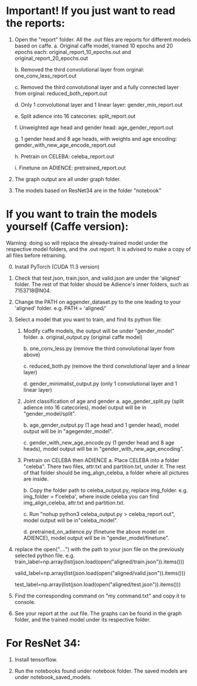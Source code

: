 # Important! If you just want to read the reports:
1. Open the "report" folder. All the .out files are reports for different models based on caffe. 
    a. Original caffe model, trained 10 epochs and 20 epochs each: original_report_10_epochs.out and original_report_20_epochs.out
    
    b. Removed the third convolutional layer from orginal: one_conv_less_report.out
    
    c. Removed the third convolutional layer and a fully connected layer from orginal: reduced_both_report.out 
    
    d. Only 1 convolutional layer and 1 linear layer: gender_min_report.out
    
    e. Split adience into 16 catecories: split_report.out
    
    f. Unweighted age head and gender head: age_gender_report.out 
    
    g. 1 gender head and 8 age heads, with weights and age encoding: gender_with_new_age_encode_report.out
    
    h. Pretrain on CELEBA: celeba_report.out
    
    i. Finetune on ADIENCE: pretrained_report.out

2. The graph output are all under graph folder.

3. The models based on ResNet34 are in the folder "notebook"


# If you want to train the models yourself (Caffe version):
Warning: doing so will replace the already-trained model under the respective model folders, and the .out report. It is advised to make a copy of all files before retraining.

0. Install PyTorch (CUDA 11.3 version)

2. Check that test.json, train.json, and valid.json are under the 'aligned' folder. The rest of that folder should be Adience's inner folders, such as 7153718@N04.

2. Change the PATH on aggender_dataset.py to the one leading to your 'aligned' folder.
    e.g. PATH = 'aligned/'
    
3. Select a model that you want to train, and find its python file:
    1. Modify caffe models, the output will be under "gender_model" folder.
        a. original_output.py (original caffe model)
        
        b. one_conv_less.py (remove the third convolutional layer from above)
        
        c. reduced_both.py (remove the third convolutional layer and a linear layer)
        
        d. gender_minimalist_output.py (only 1 convolutional layer and 1 linear layer)
        
    2. Joint classification of age and gender
        a. age_gender_split.py (split adience into 16 catecories), model output will be in "gender_model/split".
        
        b. age_gender_output.py (1 age head and 1 gender head), model output will be in "agegender_model".
        
        c. gender_with_new_age_encode.py (1 gender head and 8 age heads), model output will be in "gender_with_new_age_encoding".
        
    3. Pretrain on CELEBA then ADIENCE
        a. Place CELEBA into a folder "celeba". There two files, attr.txt and partition.txt, under it. The rest of that folder should be img_align_celeba, a folder where all pictures are inside.
        
        b. Copy the folder path to celeba_output.py, replace img_folder. e.g. img_folder = f'celeba', where inside celeba you can find img_align_celeba, attr.txt and partition.txt.
        
        c. Run "nohup python3 celeba_output.py > celeba_report.out", model output will be in"celeba_model".
        
        d. pretrained_on_adience.py (finetune the above model on ADIENCE), model output will be in "gender_model/finetune".
        
4. replace the open("....") with the path to your json file on the previously selected python file.
    e.g.
    train_label=np.array(list(json.load(open("aligned/train.json")).items()))
    
    valid_label=np.array(list(json.load(open("aligned/valid.json")).items()))
    
    test_label=np.array(list(json.load(open("aligned/test.json")).items()))

5. Find the corresponding command on "my command.txt" and copy it to console.

6. See your report at the .out file. The graphs can be found in the graph folder, and the trained model under its respective folder.


# For ResNet 34:
1. Install tensorflow.

2. Run the notebooks found under notebook folder. The saved models are under notebook_saved_models.
